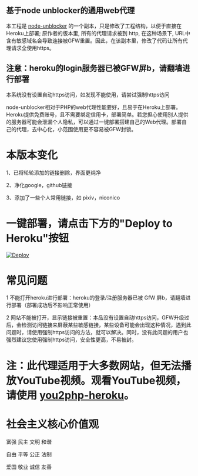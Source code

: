 ## 基于node unblocker的通用web代理
本工程是 [node-unblocker](https://github.com/nfriedly/node-unblocker) 的一个副本，只是修改了工程结构，以便于直接在Heroku上部署;  原作者的版本里, 所有的代理请求被到 http, 在这种场景下, URL中含有敏感域名会导致连接被GFW重置。因此，在该副本里，修改了代码让所有代理请求全使用https。

## 注意：heroku的login服务器已被GFW屏b，请翻墙进行部署
本系统没有设置自动https访问，如发现不能使用，请尝试强制https访问

node-unblocker相对于PHP的web代理性能要好，且易于在Heroku上部署。 Heroku提供免费账号，且不需要绑定信用卡，部署简单。若您担心使用别人提供的服务器可能会泄漏个人隐私，可以通过一键部署搭建自己的Web代理。部署自己的代理，去中心化，小范围使用更不容易被GFW封锁。

# 本版本变化
1、已将轮轮添加的链接删除，界面更纯净

2、净化google，github链接

3、添加了一些个人常用链接，如 pixiv，niconico

# 一键部署，请点击下方的"Deploy to Heroku"按钮

[![Deploy](https://www.herokucdn.com/deploy/button.svg)](https://heroku.com/deploy)

# 常见问题
1 不能打开heroku进行部署：heroku的登录/注册服务器已被 GfW 屏b，请翻墙进行部署（部署成功后不影响正常使用）

2 网站不能被打开，显示链接被重置：本品没有设置自动https访问，GFW升级过后，会检测访问链接来屏蔽某些敏感链接，某些设备可能会出现这种情况，遇到此问题时，请使用强制https访问的方法，就可以解决。同时，没有此问题的用户也强烈建议您使用强制https访问，安全性更高，不易被封。

# 注：此代理适用于大多数网站，但无法播放YouTube视频。观看YouTube视频，请使用 [you2php-heroku](https://github.com/zhangke200377/you2php-heroku)。

# 社会主义核心价值观
 富强 民主 文明 和谐
 
 自由 平等 公正 法制
 
 爱国 敬业 诚信 友善
